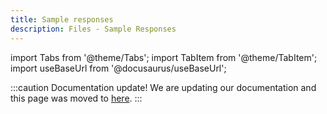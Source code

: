 ```yaml
---
title: Sample responses
description: Files - Sample Responses
---
```


[1]: machine_file_conversion_sample_output

import Tabs from '@theme/Tabs';
import TabItem from '@theme/TabItem';
import useBaseUrl from '@docusaurus/useBaseUrl';


:::caution Documentation update!
We are updating our documentation and this page was moved to [here][1].
:::

